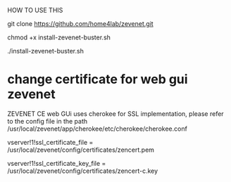 HOW TO USE THIS

git clone https://github.com/home4lab/zevenet.git

chmod +x install-zevenet-buster.sh

./install-zevenet-buster.sh

# change certificate for web gui zevenet

ZEVENET CE web GUi uses cherokee for SSL implementation, please refer to the config file in the path /usr/local/zevenet/app/cherokee/etc/cherokee/cherokee.conf

vserver!1!ssl_certificate_file = /usr/local/zevenet/config/certificates/zencert.pem

vserver!1!ssl_certificate_key_file = /usr/local/zevenet/config/certificates/zencert-c.key

